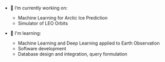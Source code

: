 - 🔭 I’m currently working on:
     - Machine Learning for Arctic Ice Prediction 
     - Simulator of LEO Orbits 

- 🌱 I'm learning:
   - Machine Learning and Deep Learning applied to Earth Observation
   - Software development 
   - Database design and integration, query formulation



